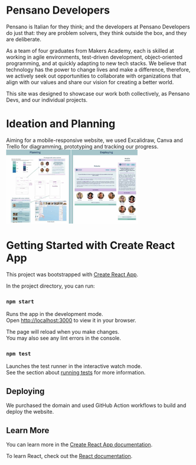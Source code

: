 # Pensano Developers 
Pensano is Italian for they think; and the developers at Pensano Developers do just that: they are problem solvers, they think outside the box, and they are deliberate.

As a team of four graduates from Makers Academy, each is skilled at working in agile environments, test-driven development, object-oriented programming, and at quickly adapting to new tech stacks. We believe that technology has the power to change lives and make a difference, therefore, we actively seek out opportunities to collaborate with organizations that align with our values and share our vision for creating a better world. 

This site was designed to showcase our work both collectively, as Pensano Devs, and our individual projects.

# Ideation and Planning
Aiming for a mobile-responsive website, we used Excalidraw, Canva and Trello for diagramming, prototyping and tracking our progress. 
<img height="200" src='./src/images/pensano-planning.jpg'>


# Getting Started with Create React App

This project was bootstrapped with [Create React App](https://github.com/facebook/create-react-app).

In the project directory, you can run:

### `npm start`

Runs the app in the development mode.\
Open [http://localhost:3000](http://localhost:3000) to view it in your browser.

The page will reload when you make changes.\
You may also see any lint errors in the console.

### `npm test`

Launches the test runner in the interactive watch mode.\
See the section about [running tests](https://facebook.github.io/create-react-app/docs/running-tests) for more information.


## Deploying

We purchased the domain and used GitHub Action workflows to build and deploy the website.

## Learn More

You can learn more in the [Create React App documentation](https://facebook.github.io/create-react-app/docs/getting-started).

To learn React, check out the [React documentation](https://reactjs.org/).

